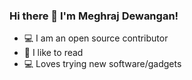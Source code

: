 ### Hi there 👋 I'm Meghraj Dewangan!

* 💻 I am an open source contributor
* 📖 I like to read
* 💻 Loves trying new software/gadgets

